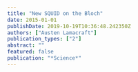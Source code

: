 ```yaml
---
title: "New SQUID on the Bloch"
date: 2015-01-01
publishDate: 2019-10-19T10:36:48.242350Z
authors: ["Austen Lamacraft"]
publication_types: ["2"]
abstract: ""
featured: false
publication: "*Science*"
---
```


